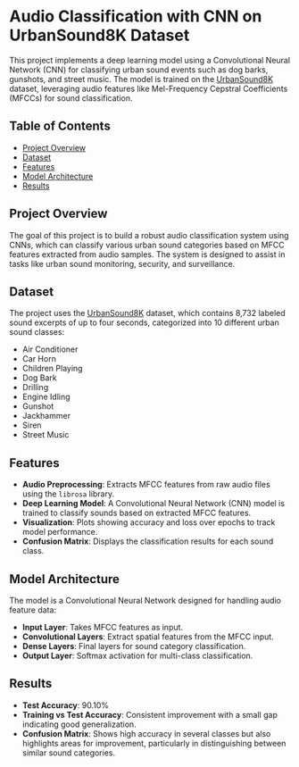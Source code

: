 # Audio Classification with CNN on UrbanSound8K Dataset

This project implements a deep learning model using a Convolutional Neural Network (CNN) for classifying urban sound events such as dog barks, gunshots, and street music. The model is trained on the [UrbanSound8K](https://urbansounddataset.weebly.com/urbansound8k.html) dataset, leveraging audio features like Mel-Frequency Cepstral Coefficients (MFCCs) for sound classification.

## Table of Contents
- [Project Overview](#project-overview)
- [Dataset](#dataset)
- [Features](#features)
- [Model Architecture](#model-architecture)
- [Results](#results)

## Project Overview
The goal of this project is to build a robust audio classification system using CNNs, which can classify various urban sound categories based on MFCC features extracted from audio samples. The system is designed to assist in tasks like urban sound monitoring, security, and surveillance.

## Dataset
The project uses the [UrbanSound8K](https://urbansounddataset.weebly.com/urbansound8k.html) dataset, which contains 8,732 labeled sound excerpts of up to four seconds, categorized into 10 different urban sound classes:
- Air Conditioner
- Car Horn
- Children Playing
- Dog Bark
- Drilling
- Engine Idling
- Gunshot
- Jackhammer
- Siren
- Street Music

## Features
- **Audio Preprocessing**: Extracts MFCC features from raw audio files using the `librosa` library.
- **Deep Learning Model**: A Convolutional Neural Network (CNN) model is trained to classify sounds based on extracted MFCC features.
- **Visualization**: Plots showing accuracy and loss over epochs to track model performance.
- **Confusion Matrix**: Displays the classification results for each sound class.

## Model Architecture
The model is a Convolutional Neural Network designed for handling audio feature data:
- **Input Layer**: Takes MFCC features as input.
- **Convolutional Layers**: Extract spatial features from the MFCC input.
- **Dense Layers**: Final layers for sound category classification.
- **Output Layer**: Softmax activation for multi-class classification.

## Results
- **Test Accuracy**: 90.10%
- **Training vs Test Accuracy**: Consistent improvement with a small gap indicating good generalization.
- **Confusion Matrix**: Shows high accuracy in several classes but also highlights areas for improvement, particularly in distinguishing between similar sound categories.
